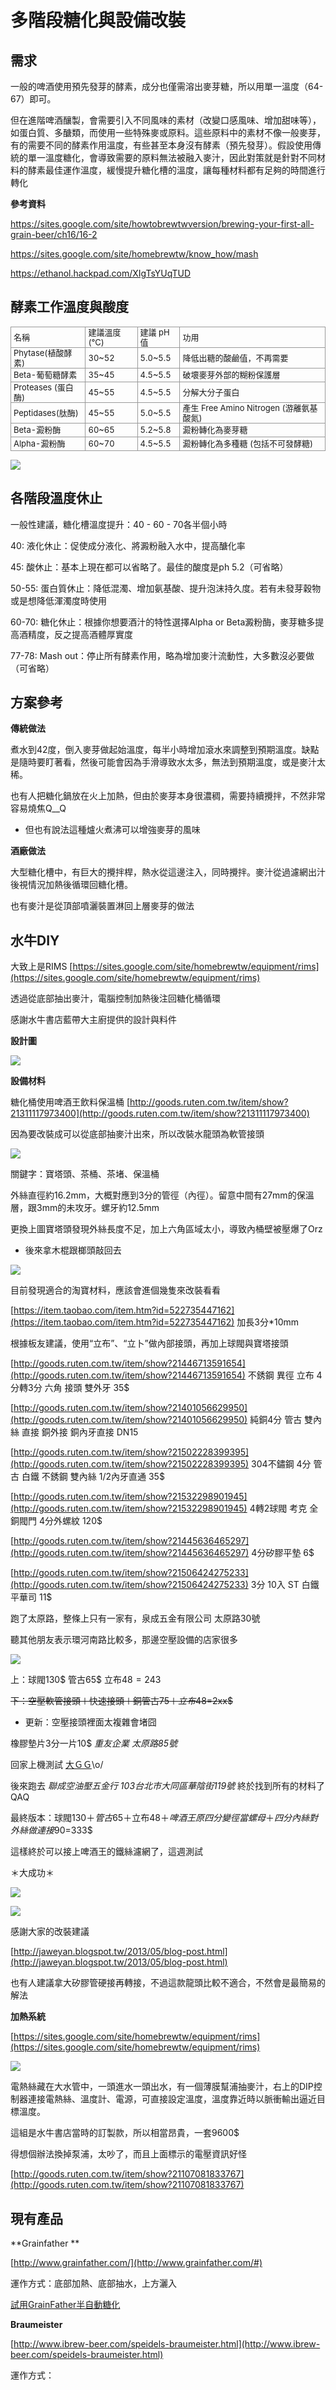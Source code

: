 # 多階段糖化與設備改裝

## 需求

一般的啤酒使用預先發芽的酵素，成分也僅需溶出麥芽糖，所以用單一溫度（64-67）即可。

但在進階啤酒釀製，會需要引入不同風味的素材（改變口感風味、增加甜味等），如蛋白質、多醣類，而使用一些特殊麥或原料。這些原料中的素材不像一般麥芽，有的需要不同的酵素作用溫度，有些甚至本身沒有酵素（預先發芽）。假設使用傳統的單一溫度糖化，會導致需要的原料無法被融入麥汁，因此對策就是針對不同材料的酵素最佳運作溫度，緩慢提升糖化槽的溫度，讓每種材料都有足夠的時間進行轉化

**參考資料**

[](https://sites.google.com/site/howtobrewtwversion/brewing-your-first-all-grain-beer/ch16/16-2)https://sites.google.com/site/howtobrewtwversion/brewing-your-first-all-grain-beer/ch16/16-2

[](https://sites.google.com/site/homebrewtw/know_how/mash)https://sites.google.com/site/homebrewtw/know_how/mash

[](https://ethanol.hackpad.com/XIgTsYUqTUD)https://ethanol.hackpad.com/XIgTsYUqTUD

## 酵素工作溫度與酸度
<table style="font-size:13px;cell-spacing: 0px; border-collapse: collapse;"><tr><td style="border:1px solid #999; min-width: 50px;height: 22px;line-height: 16px;padding: 0 4px 0 4px;" class="added">&#21517;&#31281;</td>
<td style="border:1px solid #999; min-width: 50px;height: 22px;line-height: 16px;padding: 0 4px 0 4px;" class="added">&#24314;&#35696;&#28331;&#24230;(&#8451;)</td>
<td style="border:1px solid #999; min-width: 50px;height: 22px;line-height: 16px;padding: 0 4px 0 4px;" class="added"> &#24314;&#35696; pH&#20540;</td>
<td style="border:1px solid #999; min-width: 50px;height: 22px;line-height: 16px;padding: 0 4px 0 4px;" class="added"> &#21151;&#29992;</td>
</tr>
<tr><td style="border:1px solid #999; min-width: 50px;height: 22px;line-height: 16px;padding: 0 4px 0 4px;" class="added"> Phytase(&#26893;&#37240;&#37237;&#32032;)</td>
<td style="border:1px solid #999; min-width: 50px;height: 22px;line-height: 16px;padding: 0 4px 0 4px;" class="added"> 30~52</td>
<td style="border:1px solid #999; min-width: 50px;height: 22px;line-height: 16px;padding: 0 4px 0 4px;" class="added"> 5.0~5.5</td>
<td style="border:1px solid #999; min-width: 50px;height: 22px;line-height: 16px;padding: 0 4px 0 4px;" class="added">&#38477;&#20302;&#20986;&#31958;&#30340;&#37240;&#40572;&#20540;&#65292;&#19981;&#20877;&#38656;&#35201;</td>
</tr>
<tr><td style="border:1px solid #999; min-width: 50px;height: 22px;line-height: 16px;padding: 0 4px 0 4px;" class="added"> Beta-&#33889;&#33796;&#31958;&#37237;&#32032;   </td>
<td style="border:1px solid #999; min-width: 50px;height: 22px;line-height: 16px;padding: 0 4px 0 4px;" class="added"> 35~45 </td>
<td style="border:1px solid #999; min-width: 50px;height: 22px;line-height: 16px;padding: 0 4px 0 4px;" class="added"> 4.5~5.5</td>
<td style="border:1px solid #999; min-width: 50px;height: 22px;line-height: 16px;padding: 0 4px 0 4px;" class="added"> &#30772;&#22750;&#40613;&#33469;&#22806;&#37096;&#30340;&#31946;&#31881;&#20445;&#35703;&#23652;</td>
</tr>
<tr><td style="border:1px solid #999; min-width: 50px;height: 22px;line-height: 16px;padding: 0 4px 0 4px;" class="added"> Proteases (&#34507;&#30333;&#37238;)</td>
<td style="border:1px solid #999; min-width: 50px;height: 22px;line-height: 16px;padding: 0 4px 0 4px;" class="added"> 45~55</td>
<td style="border:1px solid #999; min-width: 50px;height: 22px;line-height: 16px;padding: 0 4px 0 4px;" class="added"> 4.5~5.5</td>
<td style="border:1px solid #999; min-width: 50px;height: 22px;line-height: 16px;padding: 0 4px 0 4px;" class="added"> &#20998;&#35299;&#22823;&#20998;&#23376;&#34507;&#30333;</td>
</tr>
<tr><td style="border:1px solid #999; min-width: 50px;height: 22px;line-height: 16px;padding: 0 4px 0 4px;" class="added"> Peptidases(&#32957;&#37238;)</td>
<td style="border:1px solid #999; min-width: 50px;height: 22px;line-height: 16px;padding: 0 4px 0 4px;" class="added"> 45~55</td>
<td style="border:1px solid #999; min-width: 50px;height: 22px;line-height: 16px;padding: 0 4px 0 4px;" class="added"> 5.0~5.5</td>
<td style="border:1px solid #999; min-width: 50px;height: 22px;line-height: 16px;padding: 0 4px 0 4px;" class="added"> &#29986;&#29983; Free Amino Nitrogen (&#28216;&#38626;&#27688;&#22522;&#37240;&#27694;)</td>
</tr>
<tr><td style="border:1px solid #999; min-width: 50px;height: 22px;line-height: 16px;padding: 0 4px 0 4px;" class="added"> Beta-&#28593;&#31881;&#37238;</td>
<td style="border:1px solid #999; min-width: 50px;height: 22px;line-height: 16px;padding: 0 4px 0 4px;" class="added">60~65</td>
<td style="border:1px solid #999; min-width: 50px;height: 22px;line-height: 16px;padding: 0 4px 0 4px;" class="added"> 5.2~5.8</td>
<td style="border:1px solid #999; min-width: 50px;height: 22px;line-height: 16px;padding: 0 4px 0 4px;" class="added"> &#28593;&#31881;&#36681;&#21270;&#28858;&#40613;&#33469;&#31958;</td>
</tr>
<tr><td style="border:1px solid #999; min-width: 50px;height: 22px;line-height: 16px;padding: 0 4px 0 4px;" class="added"> Alpha-&#28593;&#31881;&#37238;</td>
<td style="border:1px solid #999; min-width: 50px;height: 22px;line-height: 16px;padding: 0 4px 0 4px;" class="added"> 60~70</td>
<td style="border:1px solid #999; min-width: 50px;height: 22px;line-height: 16px;padding: 0 4px 0 4px;" class="added"> 4.5~5.5</td>
<td style="border:1px solid #999; min-width: 50px;height: 22px;line-height: 16px;padding: 0 4px 0 4px;" class="added"> &#28593;&#31881;&#36681;&#21270;&#28858;&#22810;&#31278;&#31958; (&#21253;&#25324;&#19981;&#21487;&#30332;&#37237;&#31958;)</td>
</tr>
</table>

![](img/mash1.jpg)

## 各階段溫度休止

一般性建議，糖化槽溫度提升：40 - 60 - 70各半個小時

40: 液化休止：促使成分液化、將澱粉融入水中，提高醣化率

45: 酸休止：基本上現在都可以省略了。最佳的酸度是ph 5.2（可省略）

50-55: 蛋白質休止：降低混濁、增加氨基酸、提升泡沫持久度。若有未發芽穀物或是想降低渾濁度時使用

60-70: 糖化休止：根據你想要酒汁的特性選擇Alpha or Beta澱粉酶，麥芽糖多提高酒精度，反之提高酒體厚實度

77-78: Mash out：停止所有酵素作用，略為增加麥汁流動性，大多數沒必要做（可省略）

## 方案參考

**傳統做法**

煮水到42度，倒入麥芽做起始溫度，每半小時增加滾水來調整到預期溫度。缺點是隨時要盯著看，然後可能會因為手滑導致水太多，無法到預期溫度，或是麥汁太稀。

也有人把糖化鍋放在火上加熱，但由於麥芽本身很濃稠，需要持續攪拌，不然非常容易燒焦Q__Q

*   但也有說法這種爐火煮沸可以增強麥芽的風味

**酒廠做法**

大型糖化槽中，有巨大的攪拌桿，熱水從這邊注入，同時攪拌。麥汁從過濾網出汁後視情況加熱後循環回糖化槽。

也有麥汁是從頂部噴灑裝置淋回上層麥芽的做法

## 水牛DIY

大致上是RIMS [https://sites.google.com/site/homebrewtw/equipment/rims](https://sites.google.com/site/homebrewtw/equipment/rims)

透過從底部抽出麥汁，電腦控制加熱後注回糖化桶循環

感謝水牛書店藍帶大主廚提供的設計與料件

**設計圖**

![](img/mash2.png)

**設備材料**

糖化桶使用啤酒王飲料保溫桶 [http://goods.ruten.com.tw/item/show?21311117973400](http://goods.ruten.com.tw/item/show?21311117973400)

因為要改裝成可以從底部抽麥汁出來，所以改裝水龍頭為軟管接頭

![](img/mash3.jpg)

關鍵字：寶塔頭、茶桶、茶堵、保溫桶

外絲直徑約16.2mm，大概對應到3分的管徑（內徑）。留意中間有27mm的保溫層，跟3mm的未攻牙。螺牙約12.5mm

更換上圖寶塔頭發現外絲長度不足，加上六角區域太小，導致內桶壁被壓爆了Orz

*   後來拿木棍跟榔頭敲回去

![](img/mash4.jpg)

目前發現適合的淘寶材料，應該會進個幾隻來改裝看看

[https://item.taobao.com/item.htm?id=522735447162](https://item.taobao.com/item.htm?id=522735447162) 加長3分*10mm

根據板友建議，使用“立布”、“立卜”做內部接頭，再加上球閥與寶塔接頭

[http://goods.ruten.com.tw/item/show?21446713591654](http://goods.ruten.com.tw/item/show?21446713591654) 不銹鋼 異徑 立布 4分轉3分 六角 接頭 雙外牙 35$

[http://goods.ruten.com.tw/item/show?21401056629950](http://goods.ruten.com.tw/item/show?21401056629950) 純銅4分 管古 雙內絲 直接 銅外接 銅內牙直接 DN15 

[http://goods.ruten.com.tw/item/show?21502228399395](http://goods.ruten.com.tw/item/show?21502228399395) 304不鏽鋼 4分 管古 白鐵 不銹鋼 雙內絲 1/2內牙直通 35$

[http://goods.ruten.com.tw/item/show?21532298901945](http://goods.ruten.com.tw/item/show?21532298901945) 4轉2球閥 考克 全銅閥門 4分外螺紋 120$

[http://goods.ruten.com.tw/item/show?21445636465297](http://goods.ruten.com.tw/item/show?21445636465297) 4分矽膠平墊 6$

[http://goods.ruten.com.tw/item/show?21506424275233](http://goods.ruten.com.tw/item/show?21506424275233) 3分 10入 ST 白鐵 平華司 11$

跑了太原路，整條上只有一家有，泉成五金有限公司 太原路30號

聽其他朋友表示環河南路比較多，那邊空壓設備的店家很多

![](img/mash5.jpg)

上：球閥130$ 管古65$ 立布48$=243$

<s>下：空壓軟管接頭＋快速接頭＋銅管古75$＋立布48$=2xx$</s>

*   更新：空壓接頭裡面太複雜會堵囧

橡膠墊片3分一片10$ _重友企業 太原路85號_

回家上機測試 [大ＧＧ](/Brewing-History-Aibs59hsIWB#:h=160211-水牛多階段糖化測試---紐西蘭大麥-Ethen)\o/

後來跑去 _聯成空油壓五金行 103台北市大同區華陰街119號_ 終於找到所有的材料了QAQ

最終版本：球閥130$＋管古65$＋立布48$＋啤酒王原四分變徑當螺母＋四分內絲對外絲做連接90$=333$

這樣終於可以接上啤酒王的鐵絲濾網了，這週測試

＊大成功＊

![](img/mash6.jpg)

![](img/mash7.jpg)

感謝大家的改裝建議

[http://jaweyan.blogspot.tw/2013/05/blog-post.html](http://jaweyan.blogspot.tw/2013/05/blog-post.html)

也有人建議拿大矽膠管硬接再轉接，不過這款龍頭比較不適合，不然會是最簡易的解法

**加熱系統**

[https://sites.google.com/site/homebrewtw/equipment/rims](https://sites.google.com/site/homebrewtw/equipment/rims)

![](img/mash8.jpg)

電熱絲藏在大水管中，一頭進水一頭出水，有一個薄膜幫浦抽麥汁，右上的DIP控制器連接電熱絲、溫度計、電源，可直接設定溫度，溫度靠近時以脈衝輸出逼近目標溫度。

這組是水牛書店當時的訂製款，所以相當昂貴，一套9600$

得想個辦法換掉泵浦，太吵了，而且上面標示的電壓資訊好怪

[http://goods.ruten.com.tw/item/show?21107081833767](http://goods.ruten.com.tw/item/show?21107081833767)

## 現有產品

**Grainfather **

[http://www.grainfather.com/](http://www.grainfather.com/#)

運作方式：底部加熱、底部抽水，上方灑入

[試用GrainFather半自動糖化](試用GrainFather半自動糖化.md)


**Braumeister**

[http://www.ibrew-beer.com/speidels-braumeister.html](http://www.ibrew-beer.com/speidels-braumeister.html)

運作方式：